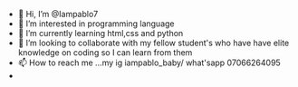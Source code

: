 - 👋 Hi, I’m @Iampablo7
- 👀 I’m interested in programming language 
- 🌱 I’m currently learning html,css and python
- 💞️ I’m looking to collaborate with my fellow student's who have have elite knowledge on coding so I can learn from them
- 📫 How to reach me ...my ig iampablo_baby/ what'sapp 07066264095
- 


